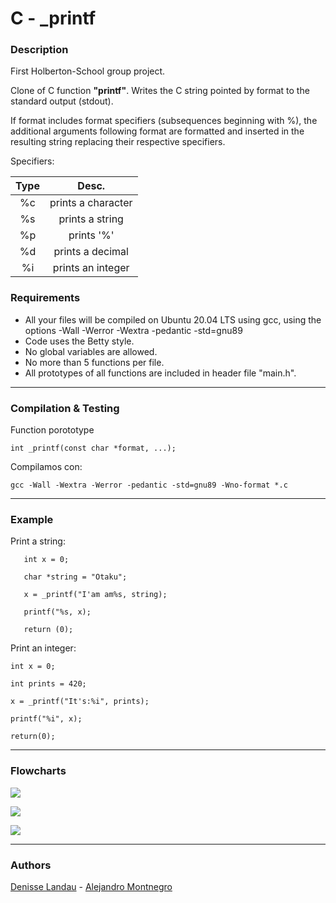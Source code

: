 # C - \_printf

### Description

First Holberton-School group project.

Clone of C function **"printf"**. Writes the C string pointed by format to the standard output (stdout).

If format includes format specifiers (subsequences beginning with %), the additional arguments following format are formatted and inserted in the resulting string replacing their respective specifiers.

Specifiers:

| Type | Desc. |
| :---: |:-:|
|  %c | prints a character |
|  %s | prints a string |
|  %p | prints '%' |
|  %d | prints a decimal |
|  %i | prints an integer |

### Requirements

- All your files will be compiled on Ubuntu 20.04 LTS using gcc, using the options -Wall -Werror -Wextra -pedantic -std=gnu89
- Code uses the Betty style.
- No global variables are allowed.
- No more than 5 functions per file.
- All prototypes of all functions are included in header file "main.h".

---
### Compilation & Testing

Function porototype

    int _printf(const char *format, ...);

Compilamos con: 

    gcc -Wall -Wextra -Werror -pedantic -std=gnu89 -Wno-format *.c

---
### Example

Print a string:

       int x = 0;

       char *string = "Otaku";

       x = _printf("I'am am%s, string);

       printf("%s, x);

       return (0);

Print an integer:

	int x = 0;

	int prints = 420;

	x = _printf("It's:%i", prints);

	printf("%i", x);

	return(0);

---
### Flowcharts

![](https://i.imgur.com/nXjRQfQ.png)

![](https://i.imgur.com/WOejQLl.png)

![](https://i.imgur.com/oM60hGt.png)

---
### Authors

[Denisse Landau](https://www.linkedin.com/in/denisse-l-5844a5140/ "Denisse Landau") - [Alejandro Montnegro](www.linkedin.com/in/alejandro-montenegro-505233184 "Alejandro Montnegro")
